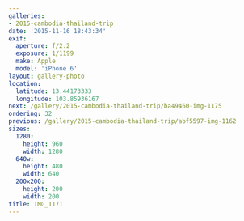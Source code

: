 ```yaml
---
galleries:
- 2015-cambodia-thailand-trip
date: '2015-11-16 18:43:34'
exif:
  aperture: f/2.2
  exposure: 1/1199
  make: Apple
  model: 'iPhone 6'
layout: gallery-photo
location:
  latitude: 13.44173333
  longitude: 103.85936167
next: /gallery/2015-cambodia-thailand-trip/ba49460-img-1175
ordering: 32
previous: /gallery/2015-cambodia-thailand-trip/abf5597-img-1162
sizes:
  1280:
    height: 960
    width: 1280
  640w:
    height: 480
    width: 640
  200x200:
    height: 200
    width: 200
title: IMG_1171
---
```

